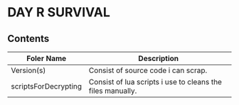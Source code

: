 # DAY R SURVIVAL
## Contents

| Foler Name              | Description |
| -----------             | ----------- |
| Version(s)              | Consist of source code i can scrap. |
| scriptsForDecrypting    | Consist of lua scripts i use to cleans the files manually. |
